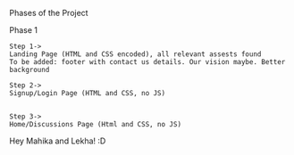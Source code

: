 Phases of the Project

Phase 1

    Step 1-> 
    Landing Page (HTML and CSS encoded), all relevant assests found
    To be added: footer with contact us details. Our vision maybe. Better background

    Step 2-> 
    Signup/Login Page (HTML and CSS, no JS)
    

    Step 3->
    Home/Discussions Page (Html and CSS, no JS)

Hey Mahika and Lekha! :D
